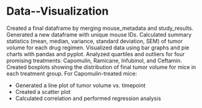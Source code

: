 # Data--Visualization
Created a final dataframe by merging mouse_metadata and study_results.
Generated a new dataframe with unique mouse IDs.
Calculated summary statistics (mean, median, variance, standard deviation, SEM) of tumor volume for each drug regimen.
Visualized data using bar graphs and pie charts with pandas and pyplot.
Analyzed quartiles and outliers for four promising treatments: Capomulin, Ramicane, Infubinol, and Ceftamin.
Created boxplots showing the distribution of final tumor volume for mice in each treatment group.
For Capomulin-treated mice:
- Generated a line plot of tumor volume vs. timepoint
- Created a scatter plot
- Calculated correlation and performed regression analysis
